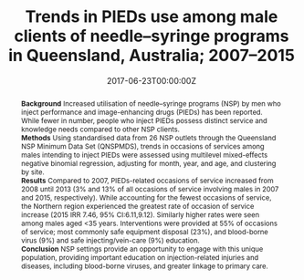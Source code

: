 ﻿---
title: "Trends in PIEDs use among male clients of needle–syringe programs in Queensland, Australia; 2007–2015"
authors:
- Brendan Jacka
- Amy Peacock
- Louisa Degenhardt
- Raimondo Bruno
- author
- Robert Kemp
- Abhilash Deve
- Briony Larance
date: "2017-06-23T00:00:00Z"
doi: "10.1016/j.drugpo.2017.05.048"
url_source: "https://linkinghub.elsevier.com/retrieve/pii/S0955395917301524"
abstract: "**Background**
Increased utilisation of needle–syringe programs (NSP) by men who inject performance and image-enhancing drugs (PIEDs) has been reported. While fewer in number, people who inject PIEDs possess distinct service and knowledge needs compared to other NSP clients.
<br>**Methods**
Using standardised data from 26 NSP outlets through the Queensland NSP Minimum Data Set (QNSPMDS), trends in occasions of services among males intending to inject PIEDs were assessed using multilevel mixed-effects negative binomial regression, adjusting for month, year, and age, and clustering by site.
<br>**Results**
Compared to 2007, PIEDs-related occasions of service increased from 2008 until 2013 (3% and 13% of all occasions of service involving males in 2007 and 2015, respectively). While accounting for the fewest occasions of service, the Northern region experienced the greatest rate of occasion of service increase (2015 IRR 7.46, 95% CI:6.11,9.12). Similarly higher rates were seen among males aged <35 years. Interventions were provided at 55% of occasions of service; most commonly safe equipment disposal (23%), and blood-borne virus (9%) and safe injecting/vein-care (9%) education.
<br>**Conclusion**
NSP settings provide an opportunity to engage with this unique population, providing important education on injection-related injuries and diseases, including blood-borne viruses, and greater linkage to primary care."
featured: false
image:
  caption: 'Image credit: [**AMA**]'
  focal_point: ""
  preview_only: false
projects: []
publication: 'International Journal of Drug Policy 46'
publication_short: ""
publication_types:
- "2"
publishDate: "2017-06-23T00:00:00Z"
summary: Examination of participation in Aboriginal drug and alcohol resi-rehabs.
tags:
- Methamphetamines
- PIEDs
- Longitudinal trend analysis
---
